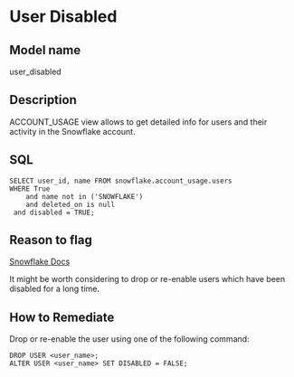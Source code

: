 # User Disabled

## Model name

user_disabled

## Description

ACCOUNT_USAGE view allows to get detailed info for users and their activity in the Snowflake account. 

## SQL

```
SELECT user_id, name FROM snowflake.account_usage.users
WHERE True 
    and name not in ('SNOWFLAKE')
    and deleted_on is null
 and disabled = TRUE;
```

## Reason to flag

[Snowflake Docs](https://docs.snowflake.com/en/sql-reference/account-usage)

It might be worth considering to drop or re-enable users which have been disabled for a long time. 

## How to Remediate

Drop or re-enable the user using one of the following command:

```
DROP USER <user_name>;
ALTER USER <user_name> SET DISABLED = FALSE;
```
